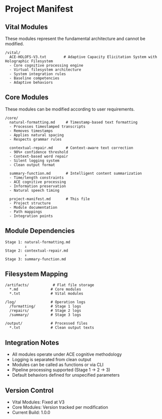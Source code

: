 # Project Manifest

## Vital Modules
These modules represent the fundamental architecture and cannot be modified.

```
/vital/
  ACE-HOLOFS-V3.txt        # Adaptive Capacity Elicitation System with Holographic Filesystem
  - Core cognitive processing engine
  - Virtual filesystem architecture
  - System integration rules
  - Baseline competencies
  - Adaptive behaviors
```

## Core Modules
These modules can be modified according to user requirements.

```
/core/
  natural-formatting.md     # Timestamp-based text formatting
  - Processes timestamped transcripts
  - Removes timestamps
  - Applies natural spacing
  - Respects grammar rules
  
  contextual-repair.md      # Context-aware text correction
  - 90%+ confidence threshold
  - Context-based word repair
  - Silent logging system
  - Clean output format
  
  summary-function.md       # Intelligent content summarization
  - Time/length constraints
  - ACE cognitive processing
  - Information preservation
  - Natural speech timing
  
  project-manifest.md       # This file
  - Project structure
  - Module documentation
  - Path mappings
  - Integration points
```

## Module Dependencies
```
Stage 1: natural-formatting.md
         ↓
Stage 2: contextual-repair.md
         ↓
Stage 3: summary-function.md
```

## Filesystem Mapping
```
/artifacts/           # Flat file storage
  *.md               # Core modules
  *.txt              # Vital modules
  
/log/                # Operation logs
  /formatting/       # Stage 1 logs
  /repairs/          # Stage 2 logs
  /summary/          # Stage 3 logs
  
/output/             # Processed files
  *.txt              # Clean output texts
```

## Integration Notes
- All modules operate under ACE cognitive methodology
- Logging is separated from clean output
- Modules can be called as functions or via CLI
- Pipeline processing supported (Stage 1 → 2 → 3)
- Default behaviors defined for unspecified parameters

## Version Control
- Vital Modules: Fixed at V3
- Core Modules: Version tracked per modification
- Current Build: 1.0.0
